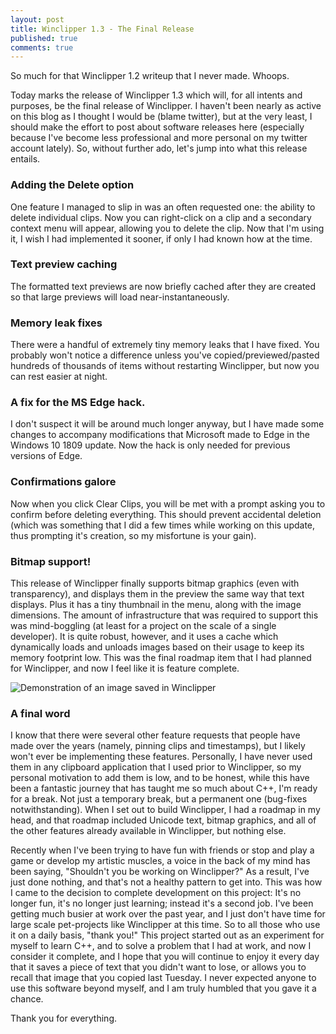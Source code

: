 ```yaml
---
layout: post
title: Winclipper 1.3 - The Final Release
published: true
comments: true
---
```


So much for that Winclipper 1.2 writeup that I never made. Whoops.

Today marks the release of Winclipper 1.3 which will, for all intents and purposes, be the final release of Winclipper. I haven't been nearly as active on this blog as I thought I would be (blame twitter), but at the very least, I should make the effort to post about software releases here (especially because I've become less professional and more personal on my twitter account lately). So, without further ado, let's jump into what this release entails.

### Adding the Delete option

One feature I managed to slip in was an often requested one: the ability to delete individual clips. Now you can right-click on a clip and a secondary context menu will appear, allowing you to delete the clip. Now that I'm using it, I wish I had implemented it sooner, if only I had known how at the time.

### Text preview caching

The formatted text previews are now briefly cached after they are created so that large previews will load near-instantaneously.

### Memory leak fixes

There were a handful of extremely tiny memory leaks that I have fixed. You probably won't notice a difference unless you've copied/previewed/pasted hundreds of thousands of items without restarting Winclipper, but now you can rest easier at night.

### A fix for the MS Edge hack.

I don't suspect it will be around much longer anyway, but I have made some changes to accompany modifications that Microsoft made to Edge in the Windows 10 1809 update. Now the hack is only needed for previous versions of Edge.

### Confirmations galore

Now when you click Clear Clips, you will be met with a prompt asking you to confirm before deleting everything. This should prevent accidental deletion (which was something that I did a few times while working on this update, thus prompting it's creation, so my misfortune is your gain).

### Bitmap support!

This release of Winclipper finally supports bitmap graphics (even with transparency), and displays them in the preview the same way that text displays. Plus it has a tiny thumbnail in the menu, along with the image dimensions. The amount of infrastructure that was required to support this was mind-boggling (at least for a project on the scale of a single developer). It is quite robust, however, and it uses a cache which dynamically loads and unloads images based on their usage to keep its memory footprint low. This was the final roadmap item that I had planned for Winclipper, and now I feel like it is feature complete.

![Demonstration of an image saved in Winclipper](https://www.carsonshook.com/Winclipper/imagepreviewleft.png)

### A final word

I know that there were several other feature requests that people have made over the years (namely, pinning clips and timestamps), but I likely won't ever be implementing these features. Personally, I have never used them in any clipboard application that I used prior to Winclipper, so my personal motivation to add them is low, and to be honest, while this have been a fantastic journey that has taught me so much about C++, I'm ready for a break. Not just a temporary break, but a permanent one (bug-fixes notwithstanding). When I set out to build Winclipper, I had a roadmap in my head, and that roadmap included Unicode text, bitmap graphics, and all of the other features already available in Winclipper, but nothing else. 

Recently when I've been trying to have fun with friends or stop and play a game or develop my artistic muscles, a voice in the back of my mind has been saying, "Shouldn't you be working on Winclipper?" As a result, I've just done nothing, and that's not a healthy pattern to get into. This was how I came to the decision to complete development on this project: It's no longer fun, it's no longer just learning; instead it's a second job. I've been getting much busier at work over the past year, and I just don't have time for large scale pet-projects like Winclipper at this time. So to all those who use it on a daily basis, "thank you!" This project started out as an experiment for myself to learn C++, and to solve a problem that I had at work, and now I consider it complete, and I hope that you will continue to enjoy it every day that it saves a piece of text that you didn't want to lose, or allows you to recall that image that you copied last Tuesday. I never expected anyone to use this software beyond myself, and I am truly humbled that you gave it a chance.

Thank you for everything.